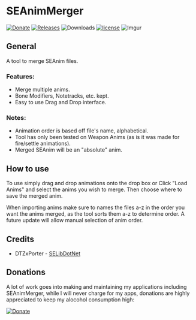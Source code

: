 # SEAnimMerger
[![Donate](https://img.shields.io/badge/Donate-PayPal-yellowgreen.svg)](https://www.paypal.me/scobalula) [![Releases](https://img.shields.io/github/release/Scobalula/SEAnimMerger.svg)](https://github.com/Scobalula/SEAnimMerger/releases) ![Downloads](https://img.shields.io/github/downloads/Scobalula/SEAnimMerger/total.svg) [![license](https://img.shields.io/github/license/Scobalula/SEAnimMerger.svg)]()
![Imgur](https://i.imgur.com/dmQlHnX.png)
## General
A tool to merge SEAnim files.
### Features:
- Merge multiple anims.
- Bone Modifiers, Notetracks, etc. kept.
- Easy to use Drag and Drop interface.
### Notes:
- Animation order is based off file's name, alphabetical.
- Tool has only been tested on Weapon Anims (as is it was made for fire/settle animations).
- Merged SEAnim will be an "absolute" anim.

## How to use
To use simply drag and drop animations onto the drop box or Click "Load Anims" and select the anims you wish to merge. Then choose where to save the merged anim. 

When importing anims make sure to names the files a-z in the order you want the anims merged, as the tool sorts them a-z to determine order. A future update will allow manual selection of anim order.

## Credits
- DTZxPorter - [SELibDotNet](https://github.com/dtzxporter/SELibDotNet)

## Donations
A lot of work goes into making and maintaining my applications including SEAnimMerger, while I will never charge for my apps, donations are highly appreciated to keep my alocohol consumption high:

[![Donate](https://img.shields.io/badge/Donate-PayPal-yellowgreen.svg)](https://www.paypal.me/scobalula) 
